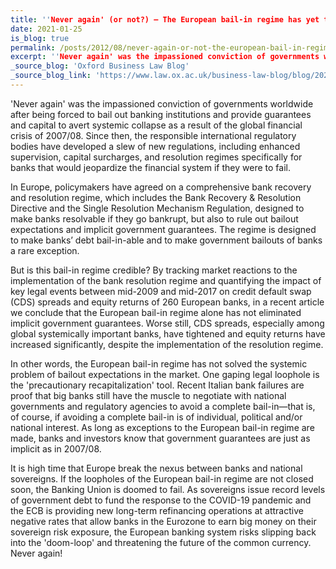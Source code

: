```yaml
---
title: ''Never again' (or not?) — The European bail-in regime has yet to solve the systemic problem of implicit government guarantees'
date: 2021-01-25
is_blog: true
permalink: /posts/2012/08/never-again-or-not-the-european-bail-in-regime/
excerpt: ''Never again' was the impassioned conviction of governments worldwide after being forced to bail out banking institutions and provide guarantees and capital to avert systemic collapse as a result of the global financial crisis of 2007/08. Since then, the responsible international regulatory bodies have developed a slew of new regulations, including enhanced supervision, capital surcharges, and resolution regimes specifically for banks that would jeopardize the financial system if they were to fail. But is this bail-in regime credible?'
_source_blog: 'Oxford Business Law Blog'
_source_blog_link: 'https://www.law.ox.ac.uk/business-law-blog/blog/2021/01/never-again-or-not-european-bail-regime-has-yet-solve-systemic'
---
```


'Never again' was the impassioned conviction of governments worldwide after being forced to bail out banking institutions and provide guarantees and capital to avert systemic collapse as a result of the global financial crisis of 2007/08. Since then, the responsible international regulatory bodies have developed a slew of new regulations, including enhanced supervision, capital surcharges, and resolution regimes specifically for banks that would jeopardize the financial system if they were to fail.

In Europe, policymakers have agreed on a comprehensive bank recovery and resolution regime, which includes the Bank Recovery & Resolution Directive and the Single Resolution Mechanism Regulation, designed to make banks resolvable if they go bankrupt, but also to rule out bailout expectations and implicit government guarantees. The regime is designed to make banks’ debt bail-in-able and to make government bailouts of banks a rare exception.

But is this bail-in regime credible? By tracking market reactions to the implementation of the bank resolution regime and quantifying the impact of key legal events between mid-2009 and mid-2017 on credit default swap (CDS) spreads and equity returns of 260 European banks, in a recent article we conclude that the European bail-in regime alone has not eliminated implicit government guarantees. Worse still, CDS spreads, especially among global systemically important banks, have tightened and equity returns have increased significantly, despite the implementation of the resolution regime.

In other words, the European bail-in regime has not solved the systemic problem of bailout expectations in the market. One gaping legal loophole is the 'precautionary recapitalization' tool. Recent Italian bank failures are proof that big banks still have the muscle to negotiate with national governments and regulatory agencies to avoid a complete bail-in—that is, of course, if avoiding a complete bail-in is of individual, political and/or national interest. As long as exceptions to the European bail-in regime are made, banks and investors know that government guarantees are just as implicit as in 2007/08.

It is high time that Europe break the nexus between banks and national sovereigns. If the loopholes of the European bail-in regime are not closed soon, the Banking Union is doomed to fail. As sovereigns issue record levels of government debt to fund the response to the COVID-19 pandemic and the ECB is providing new long-term refinancing operations at attractive negative rates that allow banks in the Eurozone to earn big money on their sovereign risk exposure, the European banking system risks slipping back into the 'doom-loop' and threatening the future of the common currency. Never again!
